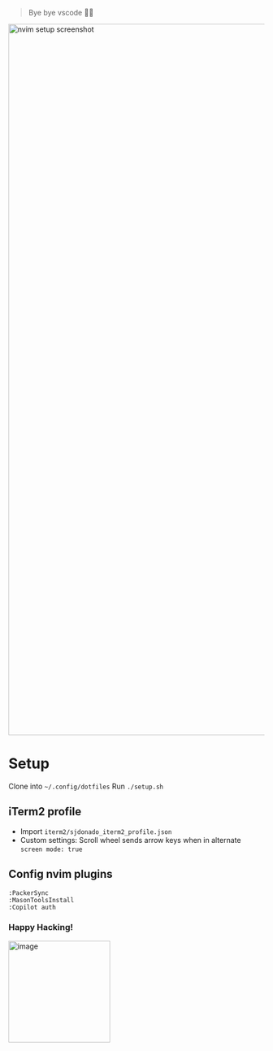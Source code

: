 > Bye bye vscode 👋🏽

<img width="1400" alt="nvim setup screenshot" src="https://user-images.githubusercontent.com/27580836/231779756-77950774-99f9-45c9-92d0-e3128f1409ad.png">

# Setup
Clone into `~/.config/dotfiles`
Run `./setup.sh`

## iTerm2 profile
- Import `iterm2/sjdonado_iterm2_profile.json`
- Custom settings: Scroll wheel sends arrow keys when in alternate `screen mode: true`

## Config nvim plugins
```vim
:PackerSync
:MasonToolsInstall
:Copilot auth
```

### Happy Hacking!
<img width="200" alt="image" src="https://media.tenor.com/y2JXkY1pXkwAAAAM/cat-computer.gif">
